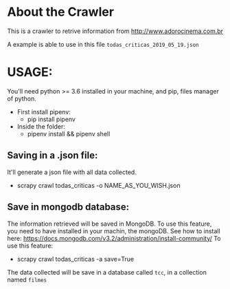 # About the Crawler
This is a crawler to retrive information from http://www.adorocinema.com.br

A example is able to use in this file `todas_criticas_2019_05_19.json`


# USAGE:
  You'll need python >= 3.6 installed in your machine, and pip, files manager of python.
  - First install pipenv:
    - pip install pipenv
  - Inside the folder:
    - pipenv install && pipenv shell
    
## Saving in a .json file:
  It'll generate a json file with all data collected.
   - scrapy crawl todas_criticas -o NAME_AS_YOU_WISH.json  

## Save in mongodb database:
  The information retrieved will be saved in MongoDB. To use this feature, you need to have installed in your machin, the mongoDB. See how to install here: https://docs.mongodb.com/v3.2/administration/install-community/
  To use this feature:
  - scrapy crawl todas_criticas -a save=True
  
  The data collected will be save in a database called `tcc`, in a collection named `filmes`
